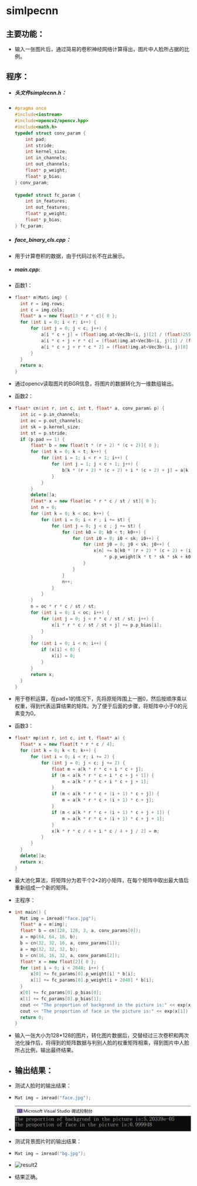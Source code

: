 # simlpecnn



## 主要功能：

* 输入一张图片后，通过简易的卷积神经网络计算得出，图片中人脸所占据的比例。



## 程序：

* ##### 头文件simplecnn.h：

* ```c++
  #pragma once
  #include<iostream>
  #include<opencv2/opencv.hpp>
  #include<math.h>
  typedef struct conv_param {
      int pad;
      int stride;
      int kernel_size;
      int in_channels;
      int out_channels;
      float* p_weight;
      float* p_bias;
  } conv_param;
  
  typedef struct fc_param {
      int in_features;
      int out_features;
      float* p_weight;
      float* p_bias;
  } fc_param;
  
  ```

* ##### face_binary_cls.cpp：

* 用于计算卷积的数据，由于代码过长不在此展示。

* ##### main.cpp:

* 函数1：

* ```c++
  float* m(Mat& img) {
  	int r = img.rows;
  	int c = img.cols;
  	float* a = new float[3 * r * c]{ 0 };
  	for (int i = 0; i < r; i++) {
  		for (int j = 0; j < c; j++) {
  			a[i * c + j] = (float)img.at<Vec3b>(i, j)[2] / (float)255;
  			a[i * c + j + r * c] = (float)img.at<Vec3b>(i, j)[1] / (float)255;
  			a[i * c + j + r * c * 2] = (float)img.at<Vec3b>(i, j)[0] / (float)255;
  		}
  	}
  	return a;
  }
  ```

* 通过opencv读取图片的BGR信息，将图片的数据转化为一维数组输出。

* 函数2：

* ```c++
  float* cn(int r, int c, int t, float* a, conv_param& p) {
  	int ic = p.in_channels;
  	int oc = p.out_channels;
  	int sk = p.kernel_size;
  	int st = p.stride;
  	if (p.pad == 1) {
  		float* b = new float[t * (r + 2) * (c + 2)]{ 0 };
  		for (int k = 0; k < t; k++) {
  			for (int i = 1; i < r + 1; i++) {
  				for (int j = 1; j < c + 1; j++) {
  					b[k * (r + 2) * (c + 2) + i * (c + 2) + j] = a[k * r * c + (i - 1) * c + j - 1];
  				}
  			}
  		}
  		delete[]a;
  		float* x = new float[oc * r * c / st / st]{ 0 };
  		int n = 0;
  		for (int k = 0; k < oc; k++) {
  			for (int i = 0; i < r ; i += st) {
  				for (int j = 0; j < c ; j += st) {
  					for (int k0 = 0; k0 < t; k0++) {
  						for (int i0 = 0; i0 < sk; i0++) {
  							for (int j0 = 0; j0 < sk; j0++) {
  								x[n] += b[k0 * (r + 2) * (c + 2) + (i + i0) * (c + 2) + j + j0]
  									* p.p_weight[k * t * sk * sk + k0 * sk * sk + i0 * sk + j0];
  							}
  						}
  					}
  					n++;
  				}
  			}
  		}
  		n = oc * r * c / st / st;
  		for (int i = 0; i < oc; i++) {
  			for (int j = 0; j < r * c / st / st; j++) {
  				x[i * r * c / st / st + j] += p.p_bias[i];
  			}
  		}
  		for (int i = 0; i < n; i++) {
  			if (x[i] < 0) {
  				x[i] = 0;
  			}
  		}
  		return x;
  	}
  }
  ```

* 用于卷积运算，在pad=1的情况下，先将原矩阵围上一圈0，然后按顺序乘以权重，得到代表运算结果的矩阵。为了便于后面的步骤，将矩阵中小于0的元素变为0。

* 函数3：

* ```c++
  float* mp(int r, int c, int t, float* a) {
  	float* x = new float[t * r * c / 4];
  	for (int k = 0; k < t; k++) {
  		for (int i = 0; i < r; i += 2) {
  			for (int j = 0; j < c; j += 2) {
  				float m = a[k * r * c + i * c + j];
  				if (m < a[k * r * c + i * c + j + 1]) {
  					m = a[k * r * c + i * c + j + 1];
  				}
  				if (m < a[k * r * c + (i + 1) * c + j]) {
  					m = a[k * r * c + (i + 1) * c + j];
  				}
  				if (m < a[k * r * c + (i + 1) * c + j + 1]) {
  					m = a[k * r * c + (i + 1) * c + j + 1];
  				}
  				x[k * r * c / 4 + i * c / 4 + j / 2] = m;
  			}
  		}
  	}
  	delete[]a;
  	return x;
  }
  ```

* 最大池化算法，将矩阵分为若干个2*2的小矩阵，在每个矩阵中取出最大值后重新组成一个新的矩阵。

* 主程序：

* ```c++
  int main() {
  	Mat img = imread("face.jpg");
  	float* a = m(img);
  	float* b = cn(128, 128, 3, a, conv_params[0]);
  	a = mp(64, 64, 16, b);
  	b = cn(32, 32, 16, a, conv_params[1]);
  	a = mp(32, 32, 32, b);
  	b = cn(16, 16, 32, a, conv_params[2]);
  	float* x = new float[2]{ 0 };
  	for (int i = 0; i < 2048; i++) {
  		x[0] += fc_params[0].p_weight[i] * b[i];
  		x[1] += fc_params[0].p_weight[i + 2048] * b[i];
  	}
  	x[0] += fc_params[0].p_bias[0];
  	x[1] += fc_params[0].p_bias[1];
  	cout << "The proportion of backgrond in the picture is:" << exp(x[0]) / (exp(x[0]) + exp(x[1])) << endl;
  	cout << "The proportion of face in the picture is:" << exp(x[1]) / (exp(x[0]) + exp(x[1])) << endl;
  	return 0;
  }
  ```

* 输入一张大小为128*128的图片，转化图片数据后，交替经过三次卷积和两次池化操作后，将得到的矩阵数据与判别人脸的权重矩阵相乘，得到图片中人脸所占比例，输出最终结果。

* ## 输出结果：

* 测试人脸时的输出结果：

* ```c++
  Mat img = imread("face.jpg");
  ```

* ![result1](https://github.com/taoge-wjcs/simlpecnn/blob/main/p/result1.png)

* 测试背景图片时的输出结果：
* ```c++
  Mat img = imread("bg.jpg");
  ```
* ![result2](https://github.com/taoge-wjcs/simlpecnn/blob/main/p/result2.png)

* 结果正确。

